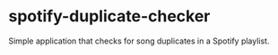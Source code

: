 # spotify-duplicate-checker
Simple application that checks for song duplicates in a Spotify playlist.
